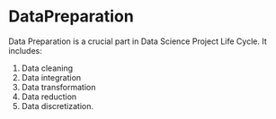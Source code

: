 # DataPreparation
Data Preparation is a crucial part in Data Science Project Life Cycle. It includes:
1. Data cleaning
2. Data integration 
3. Data transformation
4. Data reduction 
5. Data discretization.
